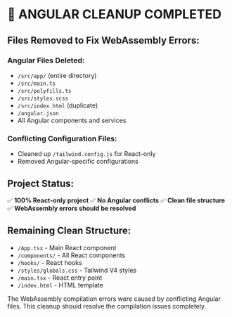 # 🧹 ANGULAR CLEANUP COMPLETED

## Files Removed to Fix WebAssembly Errors:

### Angular Files Deleted:
- `/src/app/` (entire directory)
- `/src/main.ts`
- `/src/polyfills.ts`
- `/src/styles.scss`
- `/src/index.html` (duplicate)
- `/angular.json`
- All Angular components and services

### Conflicting Configuration Files:
- Cleaned up `/tailwind.config.js` for React-only
- Removed Angular-specific configurations

## Project Status:
✅ **100% React-only project**
✅ **No Angular conflicts**
✅ **Clean file structure**
✅ **WebAssembly errors should be resolved**

## Remaining Clean Structure:
- `/App.tsx` - Main React component
- `/components/` - All React components
- `/hooks/` - React hooks
- `/styles/globals.css` - Tailwind V4 styles
- `/main.tsx` - React entry point
- `/index.html` - HTML template

The WebAssembly compilation errors were caused by conflicting Angular files. 
This cleanup should resolve the compilation issues completely.